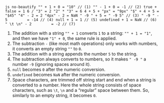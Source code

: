 `js no-beautify "" + 1 + 0 = "10" // (1) "" - 1 + 0 = -1 // (2) true +         false = 1 6 / "3" = 2 "2" * "3" = 6 4 + 5 + "px" = "9px" "$" + 4 + 5 =         "$45" "4" - 2 = 2 "4px" - 2 = NaN " -9 " + 5 = " -9 5" // (3) " -9 " - 5         = -14 // (4) null + 1 = 1 // (5) undefined + 1 = NaN // (6) " \t \n" - 2         = -2 // (7)`

1.  The addition with a string `"" + 1` converts `1` to a string: `"" + 1 = "1"`, and then we have `"1" + 0`, the same rule is applied.
2.  The subtraction `-` (like most math operations) only works with numbers, it converts an empty string `""` to `0`.
3.  The addition with a string appends the number `5` to the string.
4.  The subtraction always converts to numbers, so it makes `" -9 "` a number `-9` (ignoring spaces around it).
5.  `null` becomes `0` after the numeric conversion.
6.  `undefined` becomes `NaN` after the numeric conversion.
7.  Space characters, are trimmed off string start and end when a string is converted to a number. Here the whole string consists of space characters, such as `\t`, `\n` and a “regular” space between them. So, similarly to an empty string, it becomes `0`.
